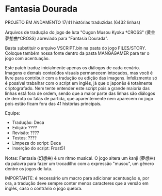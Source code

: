 # Fantasia Dourada

PROJETO EM ANDAMENTO 17/41 histórias traduzidas (6432 linhas)

Arquivos de tradução do jogo de luta "Ougon Musou Kyoku †CROSS" (黄金夢想曲†CROSS) abreviado para "Fantasia Dourada".

Basta substituir o arquivo VSCRIPT.bin na pasta do jogo FILES/STORY. Coloque também nossa fonte dentro da pasta MANGAGAMER para ter o jogo com acentuação.

Este patch traduz inicialmente apenas os diálogos de cada cenário. Imagens e demais conteúdos visuais permanecem intocados, mas você é livre para contribuir com a tradução ou edição das imagens.
Infelizmente só é possível trabalhar com o script em inglês, já que o japonês é totalmente criptografado. Nem tente entender este script pois a grande maioria das linhas está fora de ordem,
sendo que a maior parte das linhas são diálogos de derrota ou falas de partida, que aparentemente nem aparecem no jogo pois estão ficam fora das 41 histórias principais.

Equipe:
- Tradução: Deca
- Edição: ????
- Revisão: ????
- Testes: ????
- Limpeza do script: Deca
- Inserção do script: Frost51

Notas: 
Fantasia (幻想曲) é um ritmo musical. O jogo altera um kanji (夢想曲) da palavra para fazer um trocadilho com a expressão "musou", um gênero dentre os jogos de luta.

IMPORTANTE: é necessário um macro para adicionar acentuação e, por ora, a tradução deve sempre conter menos caracteres que a versão em inglês, caso o contrário o jogo quebra.
